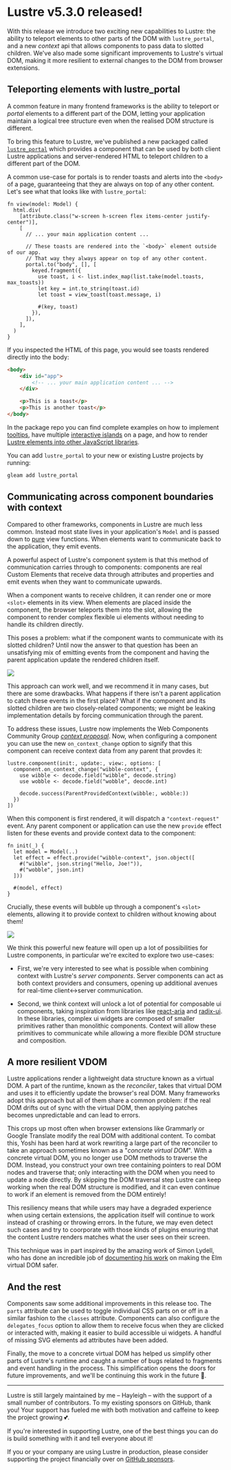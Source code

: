 # Lustre v5.3.0 released!

With this release we introduce two exciting new capabilities to Lustre: the ability
to teleport elements to other parts of the DOM with `lustre_portal`, and a new
_context_ api that allows components to pass data to slotted children. We've also
made some significant improvements to Lustre's virtual DOM, making it more resilient
to external changes to the DOM from browser extensions.

## Teleporting elements with lustre_portal

A common feature in many frontend frameworks is the ability to teleport or _portal_
elements to a different part of the DOM, letting your application maintain a
logical tree structure even when the realised DOM structure is different.

To bring this feature to Lustre, we've published a new packaged called
[`lustre_portal`](https://hexdocs.pm/lustre_portal) which provides a component
that can be used by both client Lustre applications and server-rendered HTML to
teleport children to a different part of the DOM.

A common use-case for portals is to render toasts and alerts into the `<body>` of
a page, guaranteeing that they are always on top of any other content. Let's see
what that looks like with `lustre_portal`:

```gleam
fn view(model: Model) {
  html.div(
    [attribute.class("w-screen h-screen flex items-center justify-center")],
    [
      // ... your main application content ...

      // These toasts are rendered into the `<body>` element outside of our app.
      // That way they always appear on top of any other content.
      portal.to("body", [], [
        keyed.fragment({
          use toast, i <- list.index_map(list.take(model.toasts, max_toasts))
          let key = int.to_string(toast.id)
          let toast = view_toast(toast.message, i)

          #(key, toast)
        }),
      ]),
    ],
  )
}
```

If you inspected the HTML of this page, you would see toasts rendered directly
into the body:

```html
<body>
    <div id="app">
        <!-- ... your main application content ... -->
    </div>

    <p>This is a toast</p>
    <p>This is another toast</p>
</body>
```

In the package repo you can find complete examples on how to implement
[tooltips](https://github.com/lustre-labs/portal/tree/main/examples/01-toast),
have multiple [interactive islands](https://github.com/lustre-labs/portal/tree/main/examples/02-islands)
on a page, and how to render [Lustre elements into other JavaScript libraries](https://github.com/lustre-labs/portal/tree/main/examples/03-map-tooltip).

You can add `lustre_portal` to your new or existing Lustre projects by running:

```sh
gleam add lustre_portal
```

## Communicating across component boundaries with context

Compared to other frameworks, components in Lustre are much less common. Instead
most state lives in your application's `Model` and is passed down to
[pure](https://github.com/lustre-labs/lustre/blob/main/pages/hints/pure-functions.md)
view functions. When elements want to communicate back to the application, they
emit events.

A powerful aspect of Lustre's component system is that this method of communication
carries through to components: components are real Custom Elements that receive
data through attributes and properties and emit events when they want to communicate
upwards.

When a component wants to receive children, it can render one or more `<slot>`
elements in its view. When elements are placed inside the component, the browser
teleports them into the slot, allowing the component to render complex flexible
ui elements without needing to handle its children directly.

This poses a problem: what if the component wants to communicate with its slotted
children? Until now the answer to that question has been an unsatisfying mix of
emitting events from the component and having the parent application update the
rendered children itself.

![](https://github.com/lustre-labs/lustre/blob/main/pages/announcements/2025-08-08-component-communication-old.png?raw=true)

This approach can work well, and we recommend it in many cases, but there are
some drawbacks. What happens if there isn't a parent application to catch these
events in the first place? What if the component and its slotted children are two
closely-related components; we might be leaking implementation details by forcing
communication through the parent.

To address these issues, Lustre now implements the Web Components Community Group
[_context proposal_](https://github.com/webcomponents-cg/community-protocols/blob/main/proposals/context.md).
Now, when configuring a component you can use the new `on_context_change` option
to signify that this component can receive context data from any parent that provdes
it:

```gleam
lustre.component(init:, update:, view:, options: [
  component.on_context_change("wibble-context", {
    use wibble <- decode.field("wibble", decode.string)
    use wobble <- decode.field("wobble", deocde.int)

    decode.success(ParentProvidedContext(wibble:, wobble:))
  })
])
```

When this component is first rendered, it will dispatch a `"context-request"`
event. Any parent component or application can use the new `provide` effect listen
for these events and provide context data to the component:

```gleam
fn init(_) {
  let model = Model(..)
  let effect = effect.provide("wibble-context", json.object([
    #("wibble", json.string("Hello, Joe!")),
    #("wobble", json.int)
  ]))

  #(model, effect)
}
```

Crucially, these events will bubble up through a component's `<slot>` elements,
allowing it to provide context to children without knowing about them!

![](https://github.com/lustre-labs/lustre/blob/main/pages/announcements/2025-08-08-component-communication-new.png?raw=true)

We think this powerful new feature will open up a lot of possibilities for Lustre
components, in particular we're excited to explore two use-cases:

- First, we're very interested to see what is possible when combining context with
  Lustre's _server components_. Server components can act as both context providers
  and consumers, opening up additional avenues for real-time client<->server
  communication.

- Second, we think context will unlock a lot of potential for composable ui components,
  taking inspiration from libraries like [react-aria](https://react-spectrum.adobe.com/react-aria/index.html)
  and [radix-ui](https://www.radix-ui.com/primitives/docs/overview/introduction).
  In these libraries, complex ui widgets are composed of smaller primitives rather
  than monolithic components. Context will allow these primitives to communicate
  while allowing a more flexible DOM structure and composition.

## A more resilient VDOM

Lustre applications render a lightweight data structure known as a virtual DOM.
A part of the runtime, known as the _reconciler_, takes that virtual DOM and uses
it to efficiently update the browser's real DOM. Many frameworks adopt this
approach but all of them share a common problem: if the real DOM drifts out of
sync with the virtual DOM, then applying patches becomes unpredictable and can
lead to errors.

This crops up most often when browser extensions like Grammarly or Google Translate
modify the real DOM with additional content. To combat this, Yoshi has been hard
at work rewriting a large part of the reconciler to take an approach sometimes
known as a "_concrete virtual DOM_". With a concrete virtual DOM, you no longer
use DOM methods to traverse the DOM. Instead, you construct your own tree containing
pointers to real DOM nodes and traverse that; only interacting with the DOM when
you need to update a node directly. By skipping the DOM traversal step Lustre can
keep working when the real DOM structure is modified, and it can even continue to
work if an element is removed from the DOM entirely!

This resiliency means that while users may have a degraded experience when using
certain extensions, the application itself will continue to work instead of
crashing or throwing errors. In the future, we may even detect such cases and try
to coorporate with those kinds of plugins ensuring that the content Lustre renders
matches what the user sees on their screen.

This technique was in part inspired by the amazing work of Simon Lydell, who has
done an incredible job of [documenting his work](https://github.com/lydell/elm-safe-virtual-dom/tree/main)
on making the Elm virtual DOM safer.

## And the rest

Components saw some additional improvements in this release too. The `parts`
attribute can be used to toggle individual CSS parts on or off in a similar fashion
to the `classes` attribute. Components can also configure the `delegates_focus`
option to allow them to receive focus when they are clicked or interacted with,
making it easier to build accessible ui widgets. A handful of missing SVG elements
ad attributes have been added.

Finally, the move to a concrete virtual DOM has helped us simplify other parts of
Lustre's runtime and caught a number of bugs related to fragments and event handling
in the process. This simplification opens the doors for future improvements, and
we'll be continuing this work in the future 👀.

---

Lustre is still largely maintained by me – Hayleigh – with the support of a small
number of contributors. To my existing sponsors on GitHub, thank you! Your support
has fueled me with both motivation and caffeine to keep the project growing 💕.

If you're interested in supporting Lustre, one of the best things you can do is
build something with it and tell everyone about it!

If you or your company are using Lustre in production, please consider supporting
the project financially over on [GitHub sponsors](https://github.com/sponsors/hayleigh-dot-dev).
